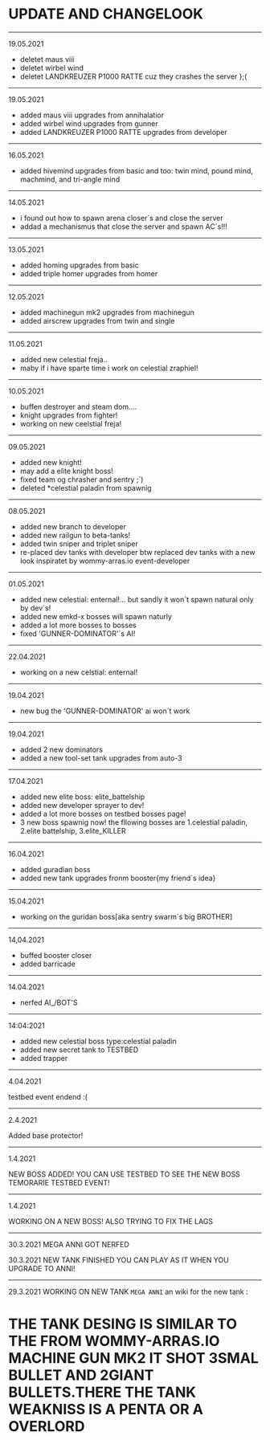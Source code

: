 # UPDATE AND CHANGELOOK
----------------------------------------------------------------------------------------------
19.05.2021

* deletet maus viii 
* deletet wirbel wind 
* deletet LANDKREUZER P1000 RATTE cuz they crashes the server };(
_____________________________________________________________________________
19.05.2021

* added maus viii upgrades from annihalatior
* added wirbel wind upgrades from gunner
* added LANDKREUZER P1000 RATTE upgrades from developer
_____________________________________________________________________________
16.05.2021

* added hivemind upgrades from basic and too: twin mind, pound mind, machmind, and tri-angle mind
______________________________________________________________________________
14.05.2021

* i found out how to spawn arena closer´s and close the server
* addad a mechanismus that close the server and spawn AC´s!!!
__________________________________________________________________
13.05.2021

* added homing upgrades from basic
* added triple homer upgrades from homer
___________________________________________________________
12.05.2021

* added machinegun mk2 upgrades from machinegun
* added airscrew upgrades from twin and single
______________________________________________________________________________
11.05.2021

* added new celestial freja..
* maby if i have sparte time i work on celestial zraphiel!
__________________________________________________________________________________
10.05.2021

* buffen destroyer and steam dom....
* knight upgrades from fighter!
* working on new ceelstial freja!
____________________________________________________________________________________
09.05.2021

* added new knight!
* may add a elite knight boss!
* fixed team og chrasher and sentry ;´)
* deleted *celestial paladin    from spawnig

_________________________________________________________________________________________________

08.05.2021

* added new branch to developer
* added new railgun to beta-tanks!
* added twin sniper and triplet sniper
* re-placed dev tanks with developer btw replaced dev tanks with a new look inspiratet by wommy-arras.io event-developer

__________________________________________________________________________________________
01.05.2021

* added new celestial: enternal!... but sandly it won´t spawn natural only by dev´s!
* added new emkd-x bosses will spawn naturly
* added a lot more bosses to bosses 
* fixed 'GUNNER-DOMINATOR'´s AI!
____________________________________________________________________________________________
22.04.2021

* working on a new celstial: enternal!
__________________________________________________________________________________________________
19.04.2021 

* new bug the 'GUNNER-DOMINATOR' ai won´t work
__________________________________________________________________________________________
19.04.2021

* added 2 new dominators
* added a new tool-set tank upgrades from auto-3
____________________________________________________________________________________________
17.04.2021

* added new elite boss: elite_battelship
* added new developer sprayer to dev!
* added a lot more bosses on testbed bosses page!
* 3 new boss spawnig now! the fllowing bosses are
1.celestial paladin, 2.elite battelship, 3.elite_KILLER
_______________________________________________________________________________________________
16.04.2021

* added guradian boss
* added new tank upgrades fronm booster{my friend´s idea}
_________________________________________________________________________
15.04.2021

* working on the guridan boss[aka sentry swarm´s big BROTHER]
___________________________________________________________________________________________
14,04.2021
* buffed booster closer
* added barricade
_______________________________________________________________________________________________________
14.04.2021
* nerfed AI_/BOT'S
__________________________________________________________________________________________________
14:04:2021
* added new celestial boss type:celestial paladin
* added new secret tank to TESTBED
* added trapper
______________________________________________________________________________________________________
4.04.2021

testbed event endend :(

__________________________________________________________________________________________________
2.4.2021

Added base protector!

______________________________________________________________________________________________________
1.4.2021 

NEW BOSS ADDED! YOU CAN USE TESTBED TO SEE THE NEW BOSS
TEMORARIE TESTBED EVENT!
____________________________________________________________________________________________________________________________________________________________
1.4.2021

WORKING ON A NEW BOSS!
ALSO TRYING TO FIX THE LAGS
______________________________________________________________________________________________________
30.3.2021
MEGA ANNI GOT NERFED

30.3.2021
NEW TANK FINISHED YOU CAN PLAY AS IT WHEN YOU UPGRADE TO ANNI!

-----------------------------------------------------------------------------------------------
 29.3.2021
WORKING ON NEW TANK `MEGA ANNI`   an wiki for the new tank :  
# THE TANK DESING IS SIMILAR TO THE FROM WOMMY-ARRAS.IO MACHINE GUN MK2 IT SHOT 3SMAL BULLET AND 2GIANT BULLETS.THERE THE TANK WEAKNISS IS A PENTA OR A OVERLORD
